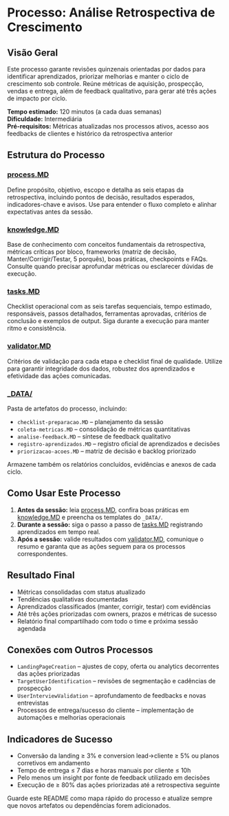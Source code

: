 # Processo: Análise Retrospectiva de Crescimento

## Visão Geral

Este processo garante revisões quinzenais orientadas por dados para identificar aprendizados, priorizar melhorias e manter o ciclo de crescimento sob controle. Reúne métricas de aquisição, prospecção, vendas e entrega, além de feedback qualitativo, para gerar até três ações de impacto por ciclo.

**Tempo estimado:** 120 minutos (a cada duas semanas)  
**Dificuldade:** Intermediária  
**Pré-requisitos:** Métricas atualizadas nos processos ativos, acesso aos feedbacks de clientes e histórico da retrospectiva anterior

## Estrutura do Processo

### [process.MD](process.MD)
Define propósito, objetivo, escopo e detalha as seis etapas da retrospectiva, incluindo pontos de decisão, resultados esperados, indicadores-chave e avisos. Use para entender o fluxo completo e alinhar expectativas antes da sessão.

### [knowledge.MD](knowledge.MD)
Base de conhecimento com conceitos fundamentais da retrospectiva, métricas críticas por bloco, frameworks (matriz de decisão, Manter/Corrigir/Testar, 5 porquês), boas práticas, checkpoints e FAQs. Consulte quando precisar aprofundar métricas ou esclarecer dúvidas de execução.

### [tasks.MD](tasks.MD)
Checklist operacional com as seis tarefas sequenciais, tempo estimado, responsáveis, passos detalhados, ferramentas aprovadas, critérios de conclusão e exemplos de output. Siga durante a execução para manter ritmo e consistência.

### [validator.MD](validator.MD)
Critérios de validação para cada etapa e checklist final de qualidade. Utilize para garantir integridade dos dados, robustez dos aprendizados e efetividade das ações comunicadas.

### [_DATA/](_DATA/)
Pasta de artefatos do processo, incluindo:
- `checklist-preparacao.MD` – planejamento da sessão
- `coleta-metricas.MD` – consolidação de métricas quantitativas
- `analise-feedback.MD` – síntese de feedback qualitativo
- `registro-aprendizados.MD` – registro oficial de aprendizados e decisões
- `priorizacao-acoes.MD` – matriz de decisão e backlog priorizado

Armazene também os relatórios concluídos, evidências e anexos de cada ciclo.

## Como Usar Este Processo

1. **Antes da sessão:** leia [process.MD](process.MD), confira boas práticas em [knowledge.MD](knowledge.MD) e preencha os templates do `_DATA/`.
2. **Durante a sessão:** siga o passo a passo de [tasks.MD](tasks.MD) registrando aprendizados em tempo real.
3. **Após a sessão:** valide resultados com [validator.MD](validator.MD), comunique o resumo e garanta que as ações seguem para os processos correspondentes.

## Resultado Final

- Métricas consolidadas com status atualizado
- Tendências qualitativas documentadas
- Aprendizados classificados (manter, corrigir, testar) com evidências
- Até três ações priorizadas com owners, prazos e métricas de sucesso
- Relatório final compartilhado com todo o time e próxima sessão agendada

## Conexões com Outros Processos

- `LandingPageCreation` – ajustes de copy, oferta ou analytics decorrentes das ações priorizadas
- `TargetUserIdentification` – revisões de segmentação e cadências de prospecção
- `UserInterviewValidation` – aprofundamento de feedbacks e novas entrevistas
- Processos de entrega/sucesso do cliente – implementação de automações e melhorias operacionais

## Indicadores de Sucesso

- Conversão da landing ≥ 3% e conversion lead→cliente ≥ 5% ou planos corretivos em andamento
- Tempo de entrega ≤ 7 dias e horas manuais por cliente ≤ 10h
- Pelo menos um insight por fonte de feedback utilizado em decisões
- Execução de ≥ 80% das ações priorizadas até a retrospectiva seguinte

Guarde este README como mapa rápido do processo e atualize sempre que novos artefatos ou dependências forem adicionados.
